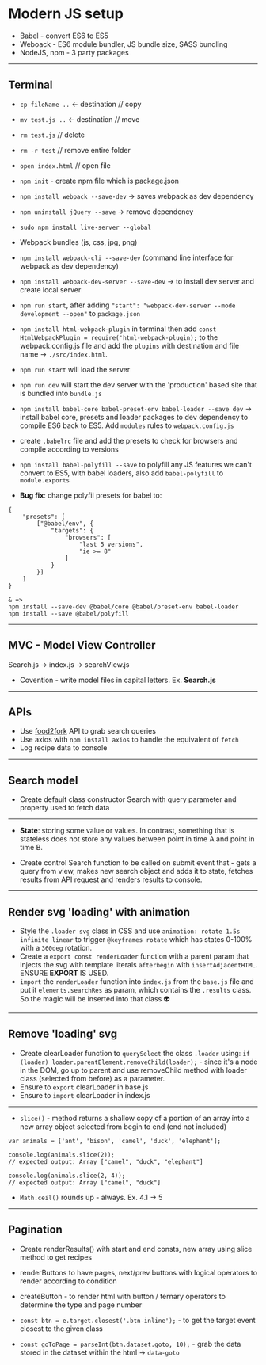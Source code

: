 # Modern JS setup

* Babel - convert ES6 to ES5
* Weboack - ES6 module bundler, JS bundle size, SASS bundling
* NodeJS, npm - 3 party packages

-----

## Terminal

* `cp fileName ..` &larr; destination // copy
* `mv test.js ..` &larr; destination // move
* `rm test.js` // delete
* `rm -r test` // remove entire folder
* `open index.html` // open file
* `npm init` - create npm file which is package.json
* `npm install webpack --save-dev` &rarr; saves webpack as dev dependency
* `npm uninstall jQuery --save` &rarr; remove dependency
* `sudo npm install live-server --global`
* Webpack bundles (js, css, jpg, png)
* `npm install webpack-cli --save-dev` (command line interface for webpack as dev dependency)
* `npm install webpack-dev-server --save-dev` &rarr; to install dev server and create local server
* `npm run start`, after adding `"start": "webpack-dev-server --mode development --open"` to `package.json`
* `npm install html-webpack-plugin` in terminal then add `const HtmlWebpackPlugin = require('html-webpack-plugin);` to the webpack.config.js file and add the `plugins` with destination and file name &rarr; `./src/index.html`.
* `npm run start` will load the server
* `npm run dev` will start the dev server with the 'production' based site that is bundled into `bundle.js`
* `npm install babel-core babel-preset-env babel-loader --save dev` &rarr; install babel core, presets and loader packages to dev dependency to compile ES6 back to ES5. Add `modules` rules to `webpack.config.js`
* create `.babelrc` file and add the presets to check for browsers and compile according to versions
* `npm install babel-polyfill --save` to polyfill any JS features we can't convert to ES5, with babel loaders, also add `babel-polyfill` to `module.exports`

* **Bug fix**: change polyfil presets for babel to:

```
{
    "presets": [
        ["@babel/env", {
            "targets": {
                "browsers": [
                    "last 5 versions",
                    "ie >= 8"
                ]
            }
        }]
    ]
}

& =>
npm install --save-dev @babel/core @babel/preset-env babel-loader
npm install --save @babel/polyfill
```

-----

## MVC - Model View Controller

Search.js &rarr; index.js &rarr; searchView.js

* Covention - write model files in capital letters. Ex. **Search.js**

-----

## APIs

* Use [food2fork](https://www.food2fork.com/about/api) API to grab search queries
* Use axios with `npm install axios` to handle the equivalent of `fetch`
* Log recipe data to console

-----

## Search model

* Create default class constructor Search with query parameter and property used to fetch data

-----

* **State**: storing some value or values. In contrast, something that is stateless does not store any values between point in time A and point in time B.

* Create control Search function to be called on submit event that - gets a query from view, makes new search object and adds it to state, fetches results from API request and renders results to console.

-----

## Render svg 'loading' with animation

* Style the `.loader svg` class in CSS and use `animation: rotate 1.5s infinite linear` to trigger `@keyframes rotate` which has states 0-100% with a `360deg` rotation.
* Create a `export const renderLoader` function with a parent param that injects the svg with template literals `afterbegin` with `insertAdjacentHTML`. ENSURE **EXPORT** IS USED.
* `import` the `renderLoader` function into `index.js` from the `base.js` file and put it `elements.searchRes` as param, which contains the `.results` class. So the magic will be inserted into that class 👽

-----

## Remove 'loading' svg

* Create clearLoader function to `querySelect` the class `.loader` using: `if (loader) loader.parentElement.removeChild(loader);` - since it's a node in the DOM, go up to parent and use removeChild method with loader class (selected from before) as a parameter.
* Ensure to `export` clearLoader in base.js
* Ensure to `import` clearLoader in index.js

-----

* `slice()` - method returns a shallow copy of a portion of an array into a new array object selected from begin to end (end not included)

```
var animals = ['ant', 'bison', 'camel', 'duck', 'elephant'];

console.log(animals.slice(2));
// expected output: Array ["camel", "duck", "elephant"]

console.log(animals.slice(2, 4));
// expected output: Array ["camel", "duck"]
```

* `Math.ceil()` rounds up - always. Ex. 4.1 -> 5

-----

## Pagination

* Create renderResults() with start and end consts, new array using slice method to get recipes
* renderButtons to have pages, next/prev buttons with logical operators to render according to condition
* createButton - to render html with button / ternary operators to determine the type and page number

* `const btn = e.target.closest('.btn-inline');` - to get the target event closest to the given class

* `const goToPage = parseInt(btn.dataset.goto, 10);` - grab the data stored in the dataset within the html &rarr; `data-goto`